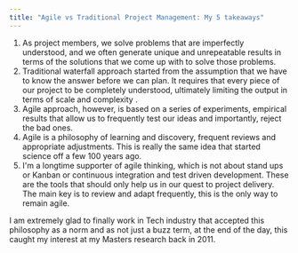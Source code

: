 ```yaml
---
title: "Agile vs Traditional Project Management: My 5 takeaways"
---
```


1. As project members, we solve problems that are imperfectly understood, and we often generate unique and unrepeatable results in terms of the solutions that we come up with to solve those problems.
1. Traditional waterfall approach started from the assumption that we have to know the answer before we can plan. It requires that every piece of our project to be completely understood, ultimately limiting the output in terms of scale and complexity .
1. Agile approach, however, is based on a series of experiments, empirical results that allow us to frequently test our ideas and importantly, reject the bad ones.
1. Agile is a philosophy of learning and discovery, frequent reviews and appropriate adjustments. This is really the same idea that started science off a few 100 years ago.
1. I'm a longtime supporter of agile thinking, which is not about stand ups or Kanban or continuous integration and test driven development. These are the tools that should only help us in our quest to project delivery. The main key is to review and adapt frequently, this is the only way to remain agile.

I am extremely glad to finally work in Tech industry that accepted this philosophy as a norm and as not just a buzz term, at the end of the day, this caught my interest at my Masters research back in 2011.
